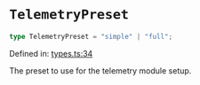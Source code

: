 # `TelemetryPreset`

```ts
type TelemetryPreset = "simple" | "full";
```

Defined in: [types.ts:34](https://github.com/adobe/commerce-integration-starter-kit/blob/d616b93af2f8c2e2024d489ade1c7b27c609acd4/packages/aio-sk-lib-telemetry/source/types.ts#L34)

The preset to use for the telemetry module setup.
